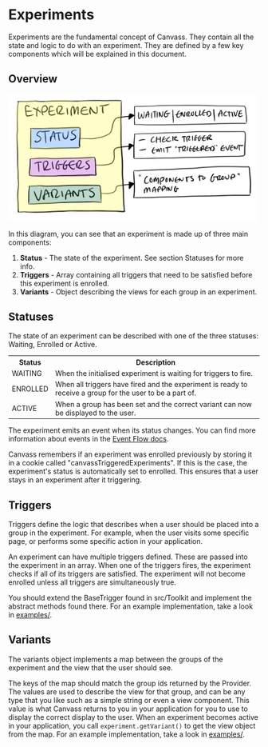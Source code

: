 # Experiments
Experiments are the fundamental concept of Canvass. They contain all the state and logic to do with an experiment. They are defined by a few key components which will be explained in this document.

## Overview
<img src="images/experimentoverview.png" width="500">

In this diagram, you can see that an experiment is made up of three main components:
1. **Status** - The state of the experiment. See section Statuses for more info.
2. **Triggers** - Array containing all triggers that need to be satisfied before this experiment is enrolled.
3. **Variants** - Object describing the views for each group in an experiment.

## Statuses
The state of an experiment can be described with one of the three statuses: Waiting, Enrolled or Active.

<table>
  <tr>
    <th>Status</th>
    <th>Description</th>
  </tr>
  <tr>
    <td>WAITING</td>
    <td>When the initialised experiment is waiting for triggers to fire.</td>
  </tr>
  <tr>
    <td>ENROLLED</td>
    <td>When all triggers have fired and the experiment is ready to receive a group for the user to be a part of.</td>
  </tr>
  <tr>
    <td>ACTIVE</td>
    <td>When a group has been set and the correct variant can now be displayed to the user.</td>
  </tr>
</table>

The experiment emits an event when its status changes. You can find more information about events in the [Event Flow docs](EventFlow.md).

Canvass remembers if an experiment was enrolled previously by storing it in a cookie called "canvassTriggeredExperiments". If this is the case, the experiment's status is automatically set to enrolled. This ensures that a user stays in an experiment after it triggering.

## Triggers
Triggers define the logic that describes when a user should be placed into a group in the experiment. For example, when the user visits some specific page, or performs some specific action in your application.

An experiment can have multiple triggers defined. These are passed into the experiment in an array. When one of the triggers fires, the experiment checks if all of its triggers are satisfied. The experiment will not become enrolled unless all triggers are simultaneously true.

You should extend the BaseTrigger found in src/Toolkit and implement the abstract methods found there. For an example implementation, take a look in [examples/](../examples/).

## Variants
The variants object implements a map between the groups of the experiment and the view that the user should see.

The keys of the map should match the group ids returned by the Provider. The values are used to describe the view for that group, and can be any type that you like such as a simple string or even a view component. This value is what Canvass returns to you in your application for you to use to display the correct display to the user. When an experiment becomes active in your application, you call `experiment.getVariant()` to get the view object from the map. For an example implementation, take a look in [examples/](../examples/).
